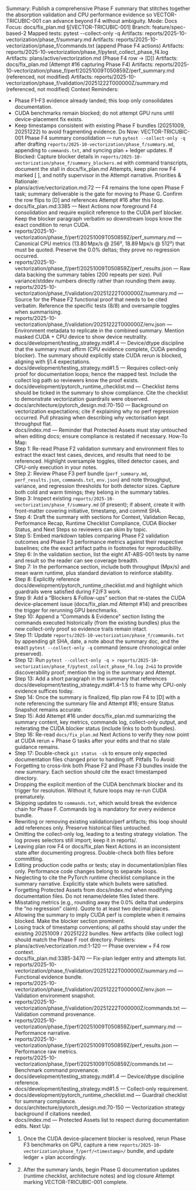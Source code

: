 Summary: Publish a comprehensive Phase F summary that stitches together the absorption validation and CPU performance evidence so VECTOR-TRICUBIC-001 can advance beyond F4 without ambiguity.
Mode: Docs
Focus: docs/fix_plan.md §[VECTOR-TRICUBIC-001]
Branch: feature/spec-based-2
Mapped tests: pytest --collect-only -q
Artifacts: reports/2025-10-vectorization/phase_f/summary.md
Artifacts: reports/2025-10-vectorization/phase_f/commands.txt (append Phase F4 actions)
Artifacts: reports/2025-10-vectorization/phase_f/pytest_collect_phase_f4.log
Artifacts: plans/active/vectorization.md (Phase F4 row → [D])
Artifacts: docs/fix_plan.md (Attempt #16 capturing Phase F4)
Artifacts: reports/2025-10-vectorization/phase_f/perf/20251009T050859Z/perf_summary.md (referenced, not modified)
Artifacts: reports/2025-10-vectorization/phase_f/validation/20251222T000000Z/summary.md (referenced, not modified)
Context Reminders:
- Phase F1–F3 evidence already landed; this loop only consolidates documentation.
- CUDA benchmarks remain blocked; do not attempt GPU runs until device-placement fix exists.
- Keep timestamps consistent with existing Phase F bundles (20251009, 20251222) to avoid fragmenting evidence.
Do Now: VECTOR-TRICUBIC-001 Phase F4 summary consolidation — run `pytest --collect-only -q` after drafting `reports/2025-10-vectorization/phase_f/summary.md`, appending to `commands.txt`, and syncing plan + ledger updates.
If Blocked: Capture blocker details in `reports/2025-10-vectorization/phase_f/summary_blockers.md` with command transcripts, document the stall in docs/fix_plan.md Attempts, keep plan row F4 marked [ ], and notify supervisor in the Attempt narrative.
Priorities & Rationale:
- plans/active/vectorization.md:72 — F4 remains the lone open Phase F task; summary deliverable is the gate for moving to Phase G.
  Confirm the row flips to [D] and references Attempt #16 after this loop.
- docs/fix_plan.md:3385 — Next Actions now foreground F4 consolidation and require explicit reference to the CUDA perf blocker.
  Keep the blocker paragraph verbatim so downstream loops know the exact condition to rerun CUDA.
- reports/2025-10-vectorization/phase_f/perf/20251009T050859Z/perf_summary.md — Canonical CPU metrics (13.80 Mpx/s @ 256², 18.89 Mpx/s @ 512²) that must be quoted.
  Preserve the 0.0% deltas; they prove no regression occurred.
- reports/2025-10-vectorization/phase_f/perf/20251009T050859Z/perf_results.json — Raw data backing the summary tables (200 repeats per size).
  Pull variance/stddev numbers directly rather than rounding them away.
- reports/2025-10-vectorization/phase_f/validation/20251222T000000Z/summary.md — Source for the Phase F2 functional proof that needs to be cited verbatim.
  Reference the specific tests (8/8) and oversample toggles when summarising.
- reports/2025-10-vectorization/phase_f/validation/20251222T000000Z/env.json — Environment metadata to replicate in the combined summary.
  Mention masked CUDA + CPU device to show device neutrality.
- docs/development/testing_strategy.md#1.4 — Device/dtype discipline that the summary must affirm (CPU evidence complete, CUDA pending blocker).
  The summary should explicitly state CUDA rerun is blocked, aligning with §1.4 expectations.
- docs/development/testing_strategy.md#1.5 — Requires collect-only proof for documentation loops; hence the mapped test.
  Include the collect log path so reviewers know the proof exists.
- docs/development/pytorch_runtime_checklist.md — Checklist items should be ticked in the summary to show compliance.
  Cite the checklist to demonstrate vectorization guardrails were observed.
- docs/architecture/pytorch_design.md:70-150 — Background on vectorization expectations; cite if explaining why no perf regression occurred.
  Pull phrasing when describing why vectorisation kept throughput flat.
- docs/index.md — Reminder that Protected Assets must stay untouched when editing docs; ensure compliance is restated if necessary.
How-To Map:
- Step 1: Re-read Phase F2 validation summary and environment files to extract the exact test cases, devices, and results that need to be referenced.
  Highlight oversample toggles, tilted detector cases, and CPU-only execution in your notes.
- Step 2: Review Phase F3 perf bundle (`perf_summary.md`, `perf_results.json`, `commands.txt`, `env.json`) and note throughput, variance, and regression thresholds for both detector sizes.
  Capture both cold and warm timings; they belong in the summary tables.
- Step 3: Inspect existing `reports/2025-10-vectorization/phase_f/summary.md` (if present); if absent, create it with front-matter covering initiative, timestamp, and commit SHA.
- Step 4: Draft the summary with sections for Context, Validation Recap, Performance Recap, Runtime Checklist Compliance, CUDA Blocker Status, and Next Steps so reviewers can skim by topic.
- Step 5: Embed markdown tables comparing Phase F2 validation outcomes and Phase F3 performance metrics against their respective baselines; cite the exact artifact paths in footnotes for reproducibility.
- Step 6: In the validation section, list the eight AT-ABS-001 tests by name and result so the reader can see coverage breadth.
- Step 7: In the performance section, include both throughput (Mpx/s) and mean warm runtime, plus standard deviation to reinforce stability.
- Step 8: Explicitly reference docs/development/pytorch_runtime_checklist.md and highlight which guardrails were satisfied during F2/F3 work.
- Step 9: Add a “Blockers & Follow-ups” section that re-states the CUDA device-placement issue (docs/fix_plan.md Attempt #14) and prescribes the trigger for rerunning GPU benchmarks.
- Step 10: Append a “Commands & Evidence” section listing the commands executed historically (from the existing bundles) plus the new collect-only proof so evidence trails remain intact.
- Step 11: Update `reports/2025-10-vectorization/phase_f/commands.txt` by appending git SHA, date, a note about the summary doc, and the exact `pytest --collect-only -q` command (ensure chronological order preserved).
- Step 12: Run `pytest --collect-only -q > reports/2025-10-vectorization/phase_f/pytest_collect_phase_f4.log 2>&1` to provide discoverability proof; mention the log in the summary and Attempt.
- Step 13: Add a short paragraph in the summary that references docs/development/testing_strategy.md#1.4-1.5 to frame why CPU-only evidence suffices today.
- Step 14: Once the summary is finalized, flip plan row F4 to [D] with a note referencing the summary file and Attempt #16; ensure Status Snapshot remains accurate.
- Step 15: Add Attempt #16 under docs/fix_plan.md summarizing the summary content, key metrics, commands log, collect-only output, and reiterating the CUDA blocker status (include links to both bundles).
- Step 16: Re-read `docs/fix_plan.md` Next Actions to verify they now point at CUDA rerun + Phase G tasks after your edits and that no stale guidance remains.
- Step 17: Double-check `git status -sb` to ensure only expected documentation files changed prior to handing off.
Pitfalls To Avoid:
- Forgetting to cross-link both Phase F2 and Phase F3 bundles inside the new summary.
  Each section should cite the exact timestamped directory.
- Dropping the explicit mention of the CUDA benchmark blocker and its trigger for resolution.
  Without it, future loops may re-run CUDA prematurely.
- Skipping updates to `commands.txt`, which would break the evidence chain for Phase F.
  Commands log is mandatory for every evidence bundle.
- Rewriting or removing existing validation/perf artifacts; this loop should add references only.
  Preserve historical files untouched.
- Omitting the collect-only log, leading to a testing strategy violation.
  The log proves selectors still import; keep it in reports/.
- Leaving plan row F4 or docs/fix_plan Next Actions in an inconsistent state after documenting progress.
  Double-check both files before committing.
- Editing production code paths or tests; stay in documentation/plan files only.
  Performance code changes belong to separate loops.
- Neglecting to cite the PyTorch runtime checklist compliance in the summary narrative.
  Explicitly state which bullets were satisfied.
- Forgetting Protected Assets from docs/index.md when modifying documentation files.
  Do not rename/delete files listed there.
- Misstating metrics (e.g., rounding away the 0.0% delta that underpins the “no regression” claim).
  Quote to at least two decimal places.
- Allowing the summary to imply CUDA perf is complete when it remains blocked.
  Make the blocker section prominent.
- Losing track of timestamp conventions; all paths should stay under the existing 20251009 / 20251222 bundles.
  New artifacts (like collect log) should match the Phase F root directory.
Pointers:
- plans/active/vectorization.md:1-120 — Phase overview + F4 row context.
- docs/fix_plan.md:3385-3470 — Fix-plan ledger entry and attempts list.
- reports/2025-10-vectorization/phase_f/validation/20251222T000000Z/summary.md — Functional evidence bundle.
- reports/2025-10-vectorization/phase_f/validation/20251222T000000Z/env.json — Validation environment snapshot.
- reports/2025-10-vectorization/phase_f/validation/20251222T000000Z/commands.txt — Validation command provenance.
- reports/2025-10-vectorization/phase_f/perf/20251009T050859Z/perf_summary.md — Performance narrative.
- reports/2025-10-vectorization/phase_f/perf/20251009T050859Z/perf_results.json — Performance raw metrics.
- reports/2025-10-vectorization/phase_f/perf/20251009T050859Z/commands.txt — Benchmark command provenance.
- docs/development/testing_strategy.md#1.4 — Device/dtype discipline reference.
- docs/development/testing_strategy.md#1.5 — Collect-only requirement.
- docs/development/pytorch_runtime_checklist.md — Guardrail checklist for summary compliance.
- docs/architecture/pytorch_design.md:70-150 — Vectorization strategy background if citations needed.
- docs/index.md — Protected Assets list to respect during documentation edits.
Next Up:
- 1) Once the CUDA device-placement blocker is resolved, rerun Phase F3 benchmarks on GPU, capture a new `reports/2025-10-vectorization/phase_f/perf/<timestamp>/` bundle, and update ledger + plan accordingly.
- 2) After the summary lands, begin Phase G documentation updates (runtime checklist, architecture notes) and log closure Attempt marking VECTOR-TRICUBIC-001 complete.
